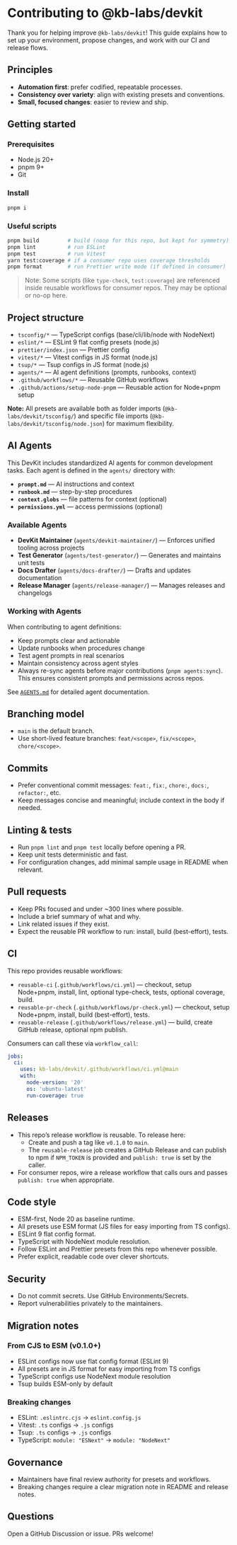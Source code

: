 # Contributing to @kb-labs/devkit

Thank you for helping improve `@kb-labs/devkit`! This guide explains how to set up your environment, propose changes, and work with our CI and release flows.

## Principles
- **Automation first**: prefer codified, repeatable processes.
- **Consistency over variety**: align with existing presets and conventions.
- **Small, focused changes**: easier to review and ship.

## Getting started

### Prerequisites
- Node.js 20+
- pnpm 9+
- Git

### Install
```bash
pnpm i
```

### Useful scripts
```bash
pnpm build         # build (noop for this repo, but kept for symmetry)
pnpm lint          # run ESLint
pnpm test          # run Vitest
yarn test:coverage # if a consumer repo uses coverage thresholds
pnpm format        # run Prettier write mode (if defined in consumer)
```

> Note: Some scripts (like `type-check`, `test:coverage`) are referenced inside reusable workflows for consumer repos. They may be optional or no-op here.

## Project structure
- `tsconfig/*` — TypeScript configs (base/cli/lib/node with NodeNext)
- `eslint/*` — ESLint 9 flat config presets (node.js)
- `prettier/index.json` — Prettier config
- `vitest/*` — Vitest configs in JS format (node.js)
- `tsup/*` — Tsup configs in JS format (node.js)
- `agents/*` — AI agent definitions (prompts, runbooks, context)
- `.github/workflows/*` — Reusable GitHub workflows
- `.github/actions/setup-node-pnpm` — Reusable action for Node+pnpm setup

**Note:** All presets are available both as folder imports (`@kb-labs/devkit/tsconfig/`) and specific file imports (`@kb-labs/devkit/tsconfig/node.json`) for maximum flexibility.

## AI Agents

This DevKit includes standardized AI agents for common development tasks. Each agent is defined in the `agents/` directory with:

- **`prompt.md`** — AI instructions and context
- **`runbook.md`** — step-by-step procedures  
- **`context.globs`** — file patterns for context (optional)
- **`permissions.yml`** — access permissions (optional)

### Available Agents

- **DevKit Maintainer** (`agents/devkit-maintainer/`) — Enforces unified tooling across projects
- **Test Generator** (`agents/test-generator/`) — Generates and maintains unit tests
- **Docs Drafter** (`agents/docs-drafter/`) — Drafts and updates documentation
- **Release Manager** (`agents/release-manager/`) — Manages releases and changelogs

### Working with Agents

When contributing to agent definitions:
- Keep prompts clear and actionable
- Update runbooks when procedures change
- Test agent prompts in real scenarios
- Maintain consistency across agent styles
- Always re-sync agents before major contributions (`pnpm agents:sync`). This ensures consistent prompts and permissions across repos.

See [`AGENTS.md`](./AGENTS.md) for detailed agent documentation.

## Branching model
- `main` is the default branch.
- Use short-lived feature branches: `feat/<scope>`, `fix/<scope>`, `chore/<scope>`.

## Commits
- Prefer conventional commit messages: `feat:`, `fix:`, `chore:`, `docs:`, `refactor:`, etc.
- Keep messages concise and meaningful; include context in the body if needed.

## Linting & tests
- Run `pnpm lint` and `pnpm test` locally before opening a PR.
- Keep unit tests deterministic and fast.
- For configuration changes, add minimal sample usage in README when relevant.

## Pull requests
- Keep PRs focused and under ~300 lines where possible.
- Include a brief summary of what and why.
- Link related issues if they exist.
- Expect the reusable PR workflow to run: install, build (best-effort), tests.

## CI
This repo provides reusable workflows:
- `reusable-ci` (`.github/workflows/ci.yml`) — checkout, setup Node+pnpm, install, lint, optional type-check, tests, optional coverage, build.
- `reusable-pr-check` (`.github/workflows/pr-check.yml`) — checkout, setup Node+pnpm, install, build (best-effort), tests.
- `reusable-release` (`.github/workflows/release.yml`) — build, create GitHub release, optional npm publish.

Consumers can call these via `workflow_call`:
```yaml
jobs:
  ci:
    uses: kb-labs/devkit/.github/workflows/ci.yml@main
    with:
      node-version: '20'
      os: 'ubuntu-latest'
      run-coverage: true
```

## Releases
- This repo’s release workflow is reusable. To release here:
  - Create and push a tag like `v0.1.0` to `main`.
  - The `reusable-release` job creates a GitHub Release and can publish to npm if `NPM_TOKEN` is provided and `publish: true` is set by the caller.
- For consumer repos, wire a release workflow that calls ours and passes `publish: true` when appropriate.

## Code style
- ESM-first, Node 20 as baseline runtime.
- All presets use ESM format (JS files for easy importing from TS configs).
- ESLint 9 flat config format.
- TypeScript with NodeNext module resolution.
- Follow ESLint and Prettier presets from this repo whenever possible.
- Prefer explicit, readable code over clever shortcuts.

## Security
- Do not commit secrets. Use GitHub Environments/Secrets.
- Report vulnerabilities privately to the maintainers.

## Migration notes

### From CJS to ESM (v0.1.0+)
- ESLint configs now use flat config format (ESLint 9)
- All presets are in JS format for easy importing from TS configs
- TypeScript configs use NodeNext module resolution
- Tsup builds ESM-only by default

### Breaking changes
- ESLint: `.eslintrc.cjs` → `eslint.config.js`
- Vitest: `.ts` configs → `.js` configs
- Tsup: `.ts` configs → `.js` configs
- TypeScript: `module: "ESNext"` → `module: "NodeNext"`

## Governance
- Maintainers have final review authority for presets and workflows.
- Breaking changes require a clear migration note in README and release notes.

## Questions
Open a GitHub Discussion or issue. PRs welcome!
